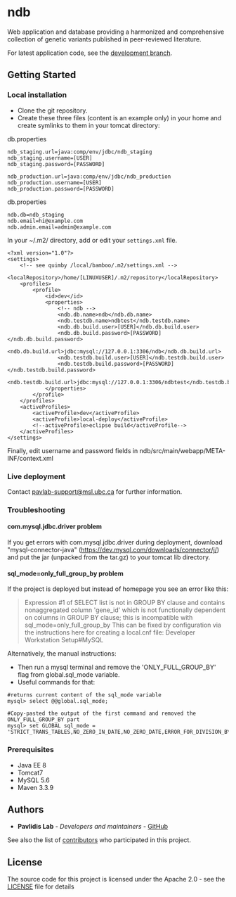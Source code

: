# ndb
Web application and database providing a harmonized and comprehensive collection of genetic variants published in peer-reviewed literature.

For latest application code, see the [development branch](https://github.com/PavlidisLab/ndb/tree/development).

## Getting Started

### Local installation

* Clone the git repository. 
* Create these three files (content is an example only) in your home and create symlinks to them in your tomcat directory:

db.properties
```
ndb_staging.url=java:comp/env/jdbc/ndb_staging
ndb_staging.username=[USER]
ndb_staging.password=[PASSWORD]

ndb_production.url=java:comp/env/jdbc/ndb_production
ndb_production.username=[USER]
ndb_production.password=[PASSWORD]
```

db.properties
```
ndb.db=ndb_staging
ndb.email=hi@example.com
ndb.admin.email=admin@example.com
```

In your ~/.m2/ directory, add or edit your `settings.xml` file.
```
<?xml version="1.0"?>
<settings>
    <!-- see quimby /local/bamboo/.m2/settings.xml -->
    <localRepository>/home/[LINUXUSER]/.m2/repository</localRepository>
    <profiles>
        <profile>
            <id>dev</id>
            <properties>             
                <!-- ndb -->
                <ndb.db.name>ndb</ndb.db.name>
                <ndb.testdb.name>ndbtest</ndb.testdb.name>
                <ndb.db.build.user>[USER]</ndb.db.build.user>
                <ndb.db.build.password>[PASSWORD]</ndb.db.build.password>
                <ndb.db.build.url>jdbc:mysql://127.0.0.1:3306/ndb</ndb.db.build.url>
                <ndb.testdb.build.user>[USER]</ndb.testdb.build.user>
                <ndb.testdb.build.password>[PASSWORD]</ndb.testdb.build.password>
                <ndb.testdb.build.url>jdbc:mysql://127.0.0.1:3306/ndbtest</ndb.testdb.build.url>
            </properties>
        </profile>
    </profiles>
    <activeProfiles>
        <activeProfile>dev</activeProfile>
        <activeProfile>local-deploy</activeProfile>
        <!--activeProfile>eclipse build</activeProfile-->
    </activeProfiles>
</settings>
```

Finally, edit username and password fields in ndb/src/main/webapp/META-INF/context.xml

### Live deployment 
Contact pavlab-support@msl.ubc.ca for further information.

### Troubleshooting
#### com.mysql.jdbc.driver problem
If you get errors with com.mysql.jdbc.driver during deployment, download "mysql-connector-java" (https://dev.mysql.com/downloads/connector/j/) and put the jar (unpacked from the tar.gz) to your tomcat lib directory.

#### sql_mode=only_full_group_by problem
If the project is deployed but instead of homepage you see an error like this:
> Expression #1 of SELECT list is not in GROUP BY clause and contains nonaggregated column 'gene_id' which is not functionally dependent on columns in GROUP BY clause; this is incompatible with sql_mode=only_full_group_by
This can be fixed by configuration via the instructions here for creating a local.cnf file: Developer Workstation Setup#MySQL

Alternatively, the manual instructions:
* Then run a mysql terminal and remove the 'ONLY_FULL_GROUP_BY' flag from global.sql_mode variable.
* Useful commands for that:
```
#returns current content of the sql_mode variable
mysql> select @@global.sql_mode;
  
#Copy-pasted the output of the first command and removed the ONLY_FULL_GROUP_BY part
mysql> set GLOBAL sql_mode = 'STRICT_TRANS_TABLES,NO_ZERO_IN_DATE,NO_ZERO_DATE,ERROR_FOR_DIVISION_BY_ZERO,NO_AUTO_CREATE_USER,NO_ENGINE_SUBSTITUTION'
```



### Prerequisites

* Java EE 8 
* Tomcat7
* MySQL 5.6
* Maven 3.3.9

## Authors

* **Pavlidis Lab** - *Developers and maintainers* - [GitHub](https://github.com/PavlidisLab/)

See also the list of [contributors](https://github.com/PavlidisLab/ndb) who participated in this project.

## License

The source code for this project is licensed under the Apache 2.0 - see the [LICENSE](LICENSE) file for details
